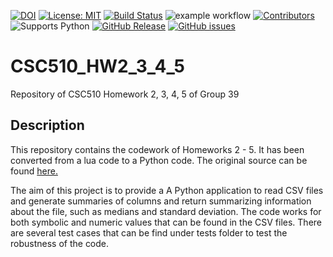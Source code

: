 [![DOI](https://zenodo.org/badge/531751134.svg)](https://zenodo.org/badge/latestdoi/531751134)
[![License: MIT](https://img.shields.io/badge/License-MIT-yellow.svg)](https://opensource.org/licenses/MIT)
[![Build Status](https://app.travis-ci.com/wangz35/CSC-510-HW1.svg?branch=main)](https://app.travis-ci.com/wangz35/CSC-510-HW1)
![example workflow](https://github.com/yagmurbbayraktar/CSC510_HW2_3_4_5/actions/workflows/python-app.yml/badge.svg)
[![Contributors](https://img.shields.io/github/contributors/yagmurbbayraktar/CSC510_HW2_3_4_5)](https://yagmurbbayraktar/CSC510_HW2_3_4_5/graphs/contributors)
![Supports Python](https://img.shields.io/pypi/pyversions/pytest)
[![GitHub Release](https://img.shields.io/github/release/yagmurbbayraktar/CSC510_HW2_3_4_5.svg)](https://github.com/yagmurbbayraktar/CSC510_HW2_3_4_5/releases)
[![GitHub issues](https://img.shields.io/github/issues/yagmurbbayraktar/CSC510_HW2_3_4_5)](https://github.com/yagmurbbayraktar/CSC510_HW2_3_4_5/issues)

# CSC510_HW2_3_4_5
Repository of CSC510 Homework 2, 3, 4, 5 of Group 39

## Description
This repository contains the codework of Homeworks 2 - 5. It has been converted from a lua code to a Python code. The original source can be found [here.](https://github.com/timm/l5/blob/main/etc/old/csv.lua) 

The aim of this project is to provide a A Python application to read CSV files and generate summaries of columns and return summarizing information about the file, such as medians and standard deviation. The code works for both symbolic and numeric values that can be found in the CSV files. There are several test cases that can be find under tests folder to test the robustness of the code. 

